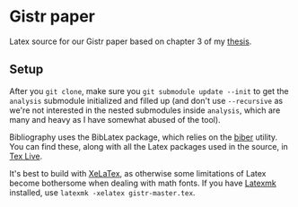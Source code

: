 Gistr paper
===========

Latex source for our Gistr paper based on chapter 3 of my [thesis](https://github.com/wehlutyk/thesis).

Setup
-----

After you `git clone`, make sure you `git submodule update --init` to get the `analysis` submodule initialized and filled up (and don't use `--recursive` as we're not interested in the nested submodules inside `analysis`, which are many and heavy as I have somewhat abused of the tool).

Bibliography uses the BibLatex package, which relies on the [biber](http://biblatex-biber.sourceforge.net/) utility. You can find these, along with all the Latex packages used in the source, in [Tex Live](https://tug.org/texlive/). 

It's best to build with [XeLaTex](http://xetex.sourceforge.net/), as otherwise some limitations of Latex become bothersome when dealing with math fonts. If you have [Latexmk](https://www.ctan.org/pkg/latexmk/) installed, use `latexmk -xelatex gistr-master.tex`.
